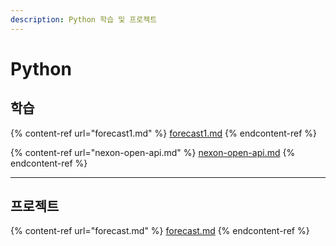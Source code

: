 ```yaml
---
description: Python 학습 및 프로젝트
---
```


# Python

## 학습

{% content-ref url="forecast1.md" %}
[forecast1.md](forecast1.md)
{% endcontent-ref %}

{% content-ref url="nexon-open-api.md" %}
[nexon-open-api.md](nexon-open-api.md)
{% endcontent-ref %}

***

## 프로젝트

{% content-ref url="forecast.md" %}
[forecast.md](forecast.md)
{% endcontent-ref %}
